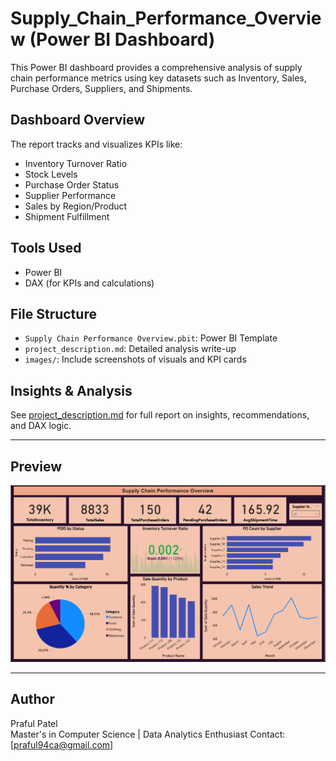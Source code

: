 # Supply_Chain_Performance_Overview (Power BI Dashboard)
This Power BI dashboard provides a comprehensive analysis of supply chain performance metrics using key datasets such as Inventory, Sales, Purchase Orders, Suppliers, and Shipments.

## Dashboard Overview
The report tracks and visualizes KPIs like:
- Inventory Turnover Ratio
- Stock Levels
- Purchase Order Status
- Supplier Performance
- Sales by Region/Product
- Shipment Fulfillment

## Tools Used
- Power BI
- DAX (for KPIs and calculations)

## File Structure
- `Supply Chain Performance Overview.pbit`: Power BI Template
- `project_description.md`: Detailed analysis write-up
- `images/`: Include screenshots of visuals and KPI cards

##  Insights & Analysis
See [project_description.md](./project_description.md) for full report on insights, recommendations, and DAX logic.

---

## Preview
![Dashboard Overview](images/dashboard.png)

---

## Author
Praful Patel  
Master's in Computer Science | Data Analytics Enthusiast
Contact: [praful94ca@gmail.com]  


